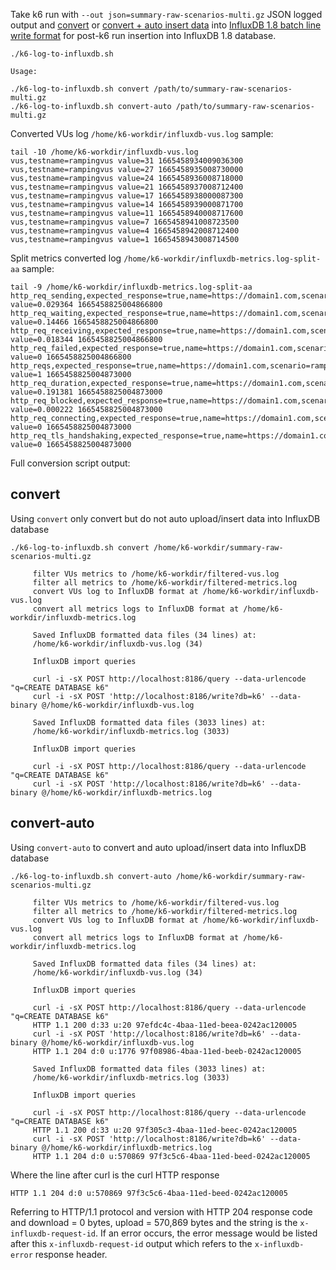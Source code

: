 Take k6 run with `--out json=summary-raw-scenarios-multi.gz` JSON logged output and [convert](#convert) or [convert + auto insert data](#convert-auto) into [InfluxDB 1.8 batch line write format](https://docs.influxdata.com/influxdb/v1.8/guides/write_data/#writing-points-from-a-file) for post-k6 run insertion into InfluxDB 1.8 database.

```
./k6-log-to-influxdb.sh 

Usage:

./k6-log-to-influxdb.sh convert /path/to/summary-raw-scenarios-multi.gz
./k6-log-to-influxdb.sh convert-auto /path/to/summary-raw-scenarios-multi.gz
```

Converted VUs log `/home/k6-workdir/influxdb-vus.log` sample:

```
tail -10 /home/k6-workdir/influxdb-vus.log
vus,testname=rampingvus value=31 1665458934009036300
vus,testname=rampingvus value=27 1665458935008730000
vus,testname=rampingvus value=24 1665458936008718000
vus,testname=rampingvus value=21 1665458937008712400
vus,testname=rampingvus value=17 1665458938000087300
vus,testname=rampingvus value=14 1665458939000871700
vus,testname=rampingvus value=11 1665458940008717600
vus,testname=rampingvus value=7 1665458941008723500
vus,testname=rampingvus value=4 1665458942008712400
vus,testname=rampingvus value=1 1665458943008714500
```

Split metrics converted log `/home/k6-workdir/influxdb-metrics.log-split-aa` sample:

```
tail -9 /home/k6-workdir/influxdb-metrics.log-split-aa
http_req_sending,expected_response=true,name=https://domain1.com,scenario=ramping_vus,stage=0,status=200,testname=rampingvus value=0.029364 1665458825004866800
http_req_waiting,expected_response=true,name=https://domain1.com,scenario=ramping_vus,stage=0,status=200,testname=rampingvus value=0.14466 1665458825004866800
http_req_receiving,expected_response=true,name=https://domain1.com,scenario=ramping_vus,stage=0,status=200,testname=rampingvus value=0.018344 1665458825004866800
http_req_failed,expected_response=true,name=https://domain1.com,scenario=ramping_vus,stage=0,status=200,testname=rampingvus value=0 1665458825004866800
http_reqs,expected_response=true,name=https://domain1.com,scenario=ramping_vus,stage=0,status=200,testname=rampingvus value=1 1665458825004873000
http_req_duration,expected_response=true,name=https://domain1.com,scenario=ramping_vus,stage=0,status=200,testname=rampingvus value=0.191381 1665458825004873000
http_req_blocked,expected_response=true,name=https://domain1.com,scenario=ramping_vus,stage=0,status=200,testname=rampingvus value=0.000222 1665458825004873000
http_req_connecting,expected_response=true,name=https://domain1.com,scenario=ramping_vus,stage=0,status=200,testname=rampingvus value=0 1665458825004873000
http_req_tls_handshaking,expected_response=true,name=https://domain1.com,scenario=ramping_vus,stage=0,status=200,testname=rampingvus value=0 1665458825004873000
```

Full conversion script output:

## convert

Using `convert` only convert but do not auto upload/insert data into InfluxDB database

```
./k6-log-to-influxdb.sh convert /home/k6-workdir/summary-raw-scenarios-multi.gz

     filter VUs metrics to /home/k6-workdir/filtered-vus.log
     filter all metrics to /home/k6-workdir/filtered-metrics.log
     convert VUs log to InfluxDB format at /home/k6-workdir/influxdb-vus.log
     convert all metrics logs to InfluxDB format at /home/k6-workdir/influxdb-metrics.log

     Saved InfluxDB formatted data files (34 lines) at:
     /home/k6-workdir/influxdb-vus.log (34)

     InfluxDB import queries

     curl -i -sX POST http://localhost:8186/query --data-urlencode "q=CREATE DATABASE k6"
     curl -i -sX POST 'http://localhost:8186/write?db=k6' --data-binary @/home/k6-workdir/influxdb-vus.log

     Saved InfluxDB formatted data files (3033 lines) at:
     /home/k6-workdir/influxdb-metrics.log (3033)

     InfluxDB import queries

     curl -i -sX POST http://localhost:8186/query --data-urlencode "q=CREATE DATABASE k6"
     curl -i -sX POST 'http://localhost:8186/write?db=k6' --data-binary @/home/k6-workdir/influxdb-metrics.log
```

## convert-auto

Using `convert-auto` to convert and auto upload/insert data into InfluxDB database

```
./k6-log-to-influxdb.sh convert-auto /home/k6-workdir/summary-raw-scenarios-multi.gz

     filter VUs metrics to /home/k6-workdir/filtered-vus.log
     filter all metrics to /home/k6-workdir/filtered-metrics.log
     convert VUs log to InfluxDB format at /home/k6-workdir/influxdb-vus.log
     convert all metrics logs to InfluxDB format at /home/k6-workdir/influxdb-metrics.log

     Saved InfluxDB formatted data files (34 lines) at:
     /home/k6-workdir/influxdb-vus.log (34)

     InfluxDB import queries

     curl -i -sX POST http://localhost:8186/query --data-urlencode "q=CREATE DATABASE k6"
     HTTP 1.1 200 d:33 u:20 97efdc4c-4baa-11ed-beea-0242ac120005 
     curl -i -sX POST 'http://localhost:8186/write?db=k6' --data-binary @/home/k6-workdir/influxdb-vus.log
     HTTP 1.1 204 d:0 u:1776 97f08986-4baa-11ed-beeb-0242ac120005 

     Saved InfluxDB formatted data files (3033 lines) at:
     /home/k6-workdir/influxdb-metrics.log (3033)

     InfluxDB import queries

     curl -i -sX POST http://localhost:8186/query --data-urlencode "q=CREATE DATABASE k6"
     HTTP 1.1 200 d:33 u:20 97f305c3-4baa-11ed-beec-0242ac120005 
     curl -i -sX POST 'http://localhost:8186/write?db=k6' --data-binary @/home/k6-workdir/influxdb-metrics.log
     HTTP 1.1 204 d:0 u:570869 97f3c5c6-4baa-11ed-beed-0242ac120005
```

Where the line after curl is the curl HTTP response

```
HTTP 1.1 204 d:0 u:570869 97f3c5c6-4baa-11ed-beed-0242ac120005
```

Referring to HTTP/1.1 protocol and version with HTTP 204 response code and download = 0 bytes, upload = 570,869 bytes and the string is the `x-influxdb-request-id`. If an error occurs, the error message would be listed after this `x-influxdb-request-id` output which refers to the `x-influxdb-error` response header.